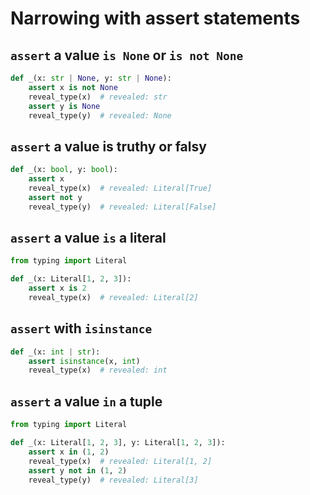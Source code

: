 # Narrowing with assert statements

## `assert` a value `is None` or `is not None`

```py
def _(x: str | None, y: str | None):
    assert x is not None
    reveal_type(x)  # revealed: str
    assert y is None
    reveal_type(y)  # revealed: None
```

## `assert` a value is truthy or falsy

```py
def _(x: bool, y: bool):
    assert x
    reveal_type(x)  # revealed: Literal[True]
    assert not y
    reveal_type(y)  # revealed: Literal[False]
```

## `assert` a value `is` a literal

```py
from typing import Literal

def _(x: Literal[1, 2, 3]):
    assert x is 2
    reveal_type(x)  # revealed: Literal[2]
```

## `assert` with `isinstance`

```py
def _(x: int | str):
    assert isinstance(x, int)
    reveal_type(x)  # revealed: int
```

## `assert` a value `in` a tuple

```py
from typing import Literal

def _(x: Literal[1, 2, 3], y: Literal[1, 2, 3]):
    assert x in (1, 2)
    reveal_type(x)  # revealed: Literal[1, 2]
    assert y not in (1, 2)
    reveal_type(y)  # revealed: Literal[3]
```
